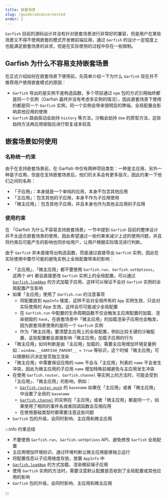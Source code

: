 ```yaml
---
title: 嵌套场景
slug: /guide/advance/nested
order: 2
---
```


`Garfish` 目前的源码设计并没有针对嵌套场景进行非常好的兼容，但是用户在某些场景又不得不使用嵌套的模式开发微前端应用，通过 `Garfish` 的设计一定程度上也能满足嵌套场景的诉求，但是在实际使用的过程中存在一些限制。

## Garfish 为什么不容易支持嵌套场景

在正式介绍如何在嵌套场景下使用前，先简单介绍一下为什么 `Garfish` 现在并不推荐用户使用嵌套模式的原因：

- `Garfish` 导出的是实例不是构造函数，多个项目通过 `npm` 包的方式引用始终都是同一个实例（Garfish 最终并没有考虑多实例的情况），因此嵌套场景下使用的都是同一个 `Garfish` 实例，同一个实例会带来很明显的弊端，全局配置会影响其他应用的使用
- `Garfish` 路由驱动会劫持 `history` 等方法，沙箱会劫持 `dom` 的原型方法，这些劫持方法再应用销毁后进行恢复成本较高

## 嵌套场景如何使用

### 名称统一约束

由于在支持嵌套场景前，在 Garfish 中仅有两种项目类型：一种是主应用，另外一种是子应用，但是在支持嵌套场景后，他们的关系会有更多层次，因此约束一下他们之间的名称：

- 「子应用」：本身就是一个单纯的应用，本身不包含其他应用
- 「主应用」：包含其他的子应用，本身不作为子应用使用
- 「微主应用」：包含其他子应用，并且本身也作为其他主应用的子应用

### 使用约束

在 「Garfish 为什么不容易支持嵌套场景」一节中提到 `Garfish` 目前的整体设计并不太适合嵌套场景的使用，因此希望通过一些约束来减少上述的使用问题，并且将约束后可能产生的影响也同步给用户，让用户根据实际情况进行判断。

由于 `Garfish` 并未直接导出构造函数，而是通过直接导出 `Garfish` 实例，因此在实际使用中要尽可能的避免实例上全局配置带来的影响：

- 「主应用」、「微主应用」都不要使用 `Garfish.run`、`Garfish.setOptions`， 这两个 `API` 都会直接更改 `Garfish` 实例上的全局配置，可以通过 [`Garfish.loadApp`](/api/loadapp) 的方式加载子应用，这样可以保证不会对 `Garfish` 实例的全局配置产生影响
- 如果「主应用」使用了 `Garfish.run` 的注意事项
  - 将配置放到 `AppInfo` 维度，这样不会对全局所有的 `App` 实例生效，只会对实际使用的 App 生效，这样会尽可能减少全局配置
  - 在 `Garfish.run` 中配置的生命周期函数不仅会触发主应用配置的加载、渲染销毁的 `hook`，在嵌套场景中「微主应用」的加载渲染子应用也会触发，因为嵌套场景使用的是同一个 `Garfish` 实例
  - 作为「微主应用」要清楚主应用上的全局配置，例如比较关键的沙箱配置，这些配置都会直接影响「微主应用」加载子应用的行为
- 「微主应用」如何判断是由「主应用」加载的，需要主应用增加环境变量例如：`window.__GARFISH_PARENT__ = true` 等标识，这个时候「微主应用」可以根据标识决定是否独立渲染
- 「微主应用」中需要保证应用的 `name` 不会与「主应用」列表的 `name` 不会发生冲突，因此为微主应用的子应用 `name` 增加特殊前缀避免与主应用发生冲突
- 在使用 `Garfish.router`、`Garfish.channel` 等实例上的方法时，可能会受到「主应用」、「微主应用」的影响，例如：
  - [`Garfish.router.push`](/api/router#garfishrouterpush) 的 `basename` 如果在「主应用」或者「微主应用」中设置了全局的 `basename`
  - [`Garfish.channel`](/api/channel) 的实例在「主应用」或者「微主应用」都是同一个，如果使用了相同的事件名或者回调函数会互相应用
  - 在使用基础类型时都需要注意这些问题
- `Garfish` 包的升级，会同时影响、主应用和微主应用

:::info 约束总结

- 不要使用 `Garfish.run`、`Garfish.setOptions` API、避免修改 `Garfish` 全局配置
- 主应用增加环境标识，通过环境判断让微主应用能够独立运行
- 将配置信息以子应用维度存放，放置 `AppInfo` 中
- [`Garfish.loadApp`](/api/loadapp) 的方式加载、渲染微前端子应用
- 使用 `Garfish` 实例的方法时，需要注意默认配置是否收到了全局配置或其他应用的影响
- `Garfish` 包的升级，会同时影响、主应用和微主应用

:::

